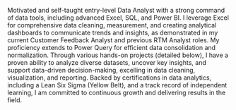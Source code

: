 Motivated and self-taught entry-level Data Analyst with a strong command of data tools, including advanced 
Excel, SQL, and Power BI. I leverage Excel for comprehensive data cleaning, measurement, and creating 
analytical dashboards to communicate trends and insights, as demonstrated in my current Customer 
Feedback Analyst and previous RTM Analyst roles. My proficiency extends to Power Query for efficient data 
consolidation and normalization. Through various hands-on projects (detailed below), I have a proven ability 
to analyze diverse datasets, uncover key insights, and support data-driven decision-making, excelling in data 
cleaning, visualization, and reporting. Backed by certifications in data analytics, including a Lean Six Sigma 
(Yellow Belt), and a track record of independent learning, I am committed to continuous growth and 
delivering results in the field. 
